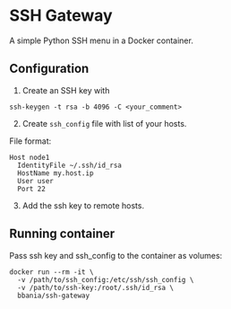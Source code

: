 # SSH Gateway

A simple Python SSH menu in a Docker container.

## Configuration

1. Create an SSH key with

```
ssh-keygen -t rsa -b 4096 -C <your_comment>
```

2. Create `ssh_config` file with list of your hosts.

File format:

```
Host node1
  IdentityFile ~/.ssh/id_rsa
  HostName my.host.ip
  User user
  Port 22
```

3. Add the ssh key to remote hosts.

## Running container

Pass ssh key and ssh_config to the container as volumes:

```
docker run --rm -it \
  -v /path/to/ssh_config:/etc/ssh/ssh_config \
  -v /path/to/ssh-key:/root/.ssh/id_rsa \
  bbania/ssh-gateway
```

